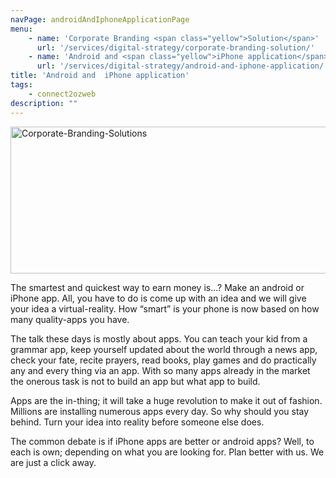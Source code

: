 ```yaml
---
navPage: androidAndIphoneApplicationPage
menu:
    - name: 'Corporate Branding <span class="yellow">Solution</span>'
      url: '/services/digital-strategy/corporate-branding-solution/'
    - name: 'Android and <span class="yellow">iPhone application</span>'
      url: '/services/digital-strategy/android-and-iphone-application/'
title: 'Android and  iPhone application'
tags: 
    - connect2ozweb
description: ""
---
```


<a href="{{ 'assets/uploads/2015/03/Corporate-Branding-Solutions.jpg' | relative_url }}" rel="lightbox-0"><img src="{{ 'assets/uploads/2015/03/Corporate-Branding-Solutions.jpg' | relative_url }}" alt="Corporate-Branding-Solutions" class="alignnone size-full wp-image-655" srcset="{{ 'assets/uploads/2015/03/Corporate-Branding-Solutions.jpg' | relative_url }} 585w, {{ 'assets/uploads/2015/03/Corporate-Branding-Solutions-300x121.jpg' | relative_url }} 300w" sizes="(max-width: 585px) 100vw, 585px" width="585" height="235"></a>
<p>The smartest and quickest way to earn money is…? Make an android or iPhone app. All, you have to do is come up with an idea and we will give your idea a virtual-reality. How “smart” is your phone is now based on how many quality-apps you have.</p>
<p>The talk these days is mostly about apps. You can teach your kid from a grammar app, keep yourself updated about the world through a news app, check your fate, recite prayers, read books, play games and do practically any and every thing via an app. With so many apps already in the market the onerous task is not to build an app but what app to build.</p>
<p>Apps are the in-thing; it will take a huge revolution to make it out of fashion. Millions are installing numerous apps every day. So why should you stay behind. Turn your idea into reality before someone else does.</p>
<p>The common debate is if iPhone apps are better or android apps? Well, to each is own; depending on what you are looking for. Plan better with us. We are just a click away.</p>									